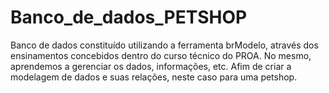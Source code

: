 # Banco_de_dados_PETSHOP
Banco de dados constituído utilizando a ferramenta brModelo, através dos ensinamentos concebidos dentro do curso técnico do PROA. No mesmo, aprendemos a gerenciar os dados, informações, etc. Afim de criar a modelagem de dados e suas relações, neste caso para uma petshop.
